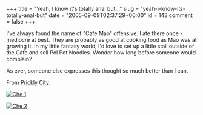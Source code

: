 +++
title = "Yeah, I know it's totally anal but..."
slug = "yeah-i-know-its-totally-anal-but"
date = "2005-09-09T02:37:29+00:00"
id = 143
comment = false
+++

I've always found the name of "Cafe Mao" offensive. I ate there once - mediocre at best. They are probably as good at cooking food as Mao was at growing it. In my little fantasy world, I'd love to set up a little stall outside of the Cafe and sell Pol Pot Noodles. Wonder how long before someone would complain?

As ever, someone else expresses this thought so much better than I can.

From [Prickly City](http://www.ucomics.com/pricklycity/):

[![Che 1](http://static.flickr.com/28/59793745_da292c1cab.jpg)](http://static.flickr.com/28/59793745_da292c1cab_o.gif)

[![Che 2](http://static.flickr.com/26/59793759_d6478c5abb.jpg)](http://static.flickr.com/26/59793759_d6478c5abb_o.gif)
